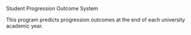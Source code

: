 Student Progression Outcome System 

This program predicts progression outcomes at the end of each university academic year.
